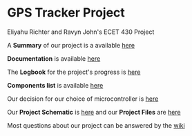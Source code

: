 # GPS Tracker Project
Eliyahu Richter and Ravyn John's ECET 430 Project

A **Summary** of our project is a available [here](https://github.com/er7-njit/GPSTracker430/blob/cece912d7f03af10e9d917b8aec5fe0e1333abaf/Documentation/Tracker%20Project%20Definition-1.pdf)

**Documentation** is available [here](https://github.com/er7-njit/ECET430Project/blob/96d8590a2757f7f55b96a151e9090a533787fb03/Documentation/Documentation.md)

The **Logbook** for the project's progress is [here](https://github.com/er7-njit/GPSTracker430/wiki/Logbook)

**Components list** is available [here](https://github.com/er7-njit/GPSTracker430/blob/e50b7fd845eaf3ef8714844bfaa15c71d1d269b9/Components/components.md)

Our decision for our choice of microcontroller is [here](https://github.com/er7-njit/ECET430Project/blob/276147137cbd99a22d3c6cdc06148143261d77ec/Components/Microcontroller%20Decision.md)

Our **Project Schematic** is [here](https://github.com/er7-njit/GPSTracker430/blob/5e3557c2dc2fdf6309a33f28f480126d91aa319a/Components/Project_Design_Files/Project_Schematic.md) and our **Project Files** are [here](https://github.com/er7-njit/GPSTracker430/tree/2bc03835f8ceaa16678913f8159f3bc934a676d6/Components/Project_Design_Files/Ki_Cad_ProjectFiles)

Most questions about our project can be answered by the [wiki](https://github.com/er7-njit/GPSTracker430/wiki)

